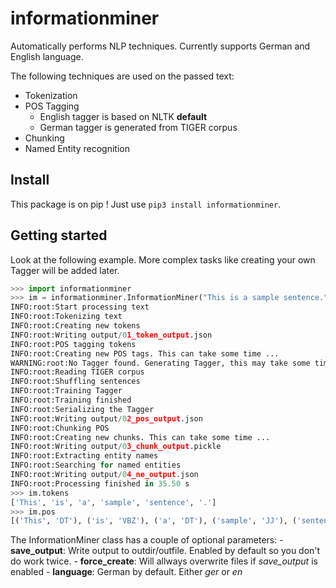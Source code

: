 # informationminer

Automatically performs NLP techniques.
Currently supports German and English language.

The following techniques are used on the passed text:
  - Tokenization
  - POS Tagging
    - English tagger is based on NLTK **default**
    - German tagger is generated from TIGER corpus
  - Chunking
  - Named Entity recognition


## Install
This package is on pip ! Just use `pip3 install informationminer`.

## Getting started
Look at the following example. More complex tasks like creating your own Tagger will be added later.
```python
>>> import informationminer
>>> im = informationminer.InformationMiner("This is a sample sentence.")
INFO:root:Start processing text
INFO:root:Tokenizing text
INFO:root:Creating new tokens
INFO:root:Writing output/01_token_output.json
INFO:root:POS tagging tokens
INFO:root:Creating new POS tags. This can take some time ...
WARNING:root:No Tagger found. Generating Tagger, this may take some time.
INFO:root:Reading TIGER corpus
INFO:root:Shuffling sentences
INFO:root:Training Tagger
INFO:root:Training finished
INFO:root:Serializing the Tagger
INFO:root:Writing output/02_pos_output.json
INFO:root:Chunking POS
INFO:root:Creating new chunks. This can take some time ...
INFO:root:Writing output/03_chunk_output.pickle
INFO:root:Extracting entity names
INFO:root:Searching for named entities
INFO:root:Writing output/04_ne_output.json
INFO:root:Processing finished in 35.50 s   
>>> im.tokens
['This', 'is', 'a', 'sample', 'sentence', '.']
>>> im.pos
[('This', 'DT'), ('is', 'VBZ'), ('a', 'DT'), ('sample', 'JJ'), ('sentence', 'NN'), ('.', '.')]

```

The InformationMiner class has a couple of optional parameters:
    - **save_output**: Write output to outdir/outfile. Enabled by default so you don't do work twice.
    - **force_create**: Will allways overwrite files if *save_output* is enabled
    - **language**: German by default. Either *ger* or *en*
